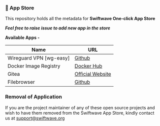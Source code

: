 ### 🏪 App Store

This repository holds all the metadata for **Swiftwave One-click App Store**

_**Feel free to raise issue to add new app in the store**_

**Available Apps -**

| Name | URL |
| --- | --- |
| Wireguard VPN [wg-easy] | [Github](https://github.com/wg-easy/wg-easy) |
| Docker Image Registry | [Docker Hub](https://hub.docker.com/_/registry) |
| Gitea | [Official Website](https://about.gitea.com/) |
| Filebrowser | [Github](https://github.com/filebrowser/filebrowser)

### Removal of Application
If you are the project maintainer of any of these open source projects and wish to have them removed from the Swiftwave App Store, kindly contact us at [support@swiftwave.org](mailto:support@swiftwave.org)